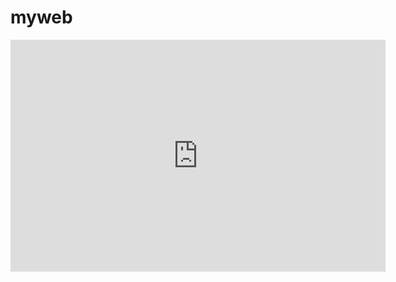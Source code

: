 # myweb
<iframe width="600" height="371" seamless frameborder="0" scrolling="no" src="https://docs.google.com/spreadsheets/d/e/2PACX-1vRPHirF9lQyY5ReaLmSvV2PYYxAc311MWP8vfopC-T_RvoqwAwWQ8dkUsq5TsqqgIfR0kbfO10Q01eb/pubchart?oid=1810727868&amp;format=interactive"></iframe>
